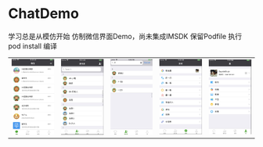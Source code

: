 # ChatDemo
学习总是从模仿开始
仿制微信界面Demo，尚未集成IMSDK 保留Podfile 执行 pod install 编译

<table>
  <tr>
    <td><img src="https://github.com/zcx4u/ChatDemo/blob/master/pics/chat.png" alt="首页"  width = "200" heigth = "250"/></td>
     <td><img src="https://github.com/zcx4u/ChatDemo/blob/master/pics/contact.png" alt="通讯录"  width = "200" heigth = "250"/></td>
    <td><img src="https://github.com/zcx4u/ChatDemo/blob/master/pics/search.png" alt="搜索"  width = "200" heigth = "250"/>
     <td><img src="https://github.com/zcx4u/ChatDemo/blob/master/pics/find.png" alt="发现"  width = "200" heigth = "250"/></td>
     <td><img src="https://github.com/zcx4u/ChatDemo/blob/master/pics/me.png" alt="我"  width = "200" heigth = "250"/></td>   
    </td>   
  </tr>
  </table>


